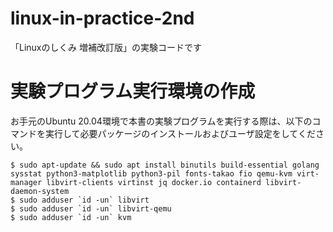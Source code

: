 # linux-in-practice-2nd

「Linuxのしくみ 増補改訂版」の実験コードです

# 実験プログラム実行環境の作成

お手元のUbuntu 20.04環境で本書の実験プログラムを実行する際は、以下のコマンドを実行して必要パッケージのインストールおよびユーザ設定をしてください。

```console
$ sudo apt-update && sudo apt install binutils build-essential golang sysstat python3-matplotlib python3-pil fonts-takao fio qemu-kvm virt-manager libvirt-clients virtinst jq docker.io containerd libvirt-daemon-system
$ sudo adduser `id -un` libvirt
$ sudo adduser `id -un` libvirt-qemu
$ sudo adduser `id -un` kvm
```